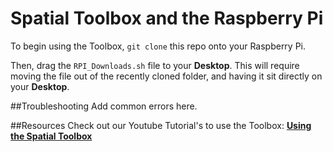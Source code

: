 # Spatial Toolbox and the Raspberry Pi

To begin using the Toolbox, `git clone` this repo onto your Raspberry Pi. 

Then, drag the `RPI_Downloads.sh` file to your **Desktop**. This will require moving the file out of the recently cloned folder, and having it sit directly on your **Desktop**. 

##Troubleshooting
Add common errors here. 

##Resources
Check out our Youtube Tutorial's to use the Toolbox: **<a href="https://www.youtube.com/watch?v=3wkmBDgpb34&list=PLhL0fv9JyKMaWhaHmm21J6mgpp841zYYw">Using the Spatial Toolbox</a>**
